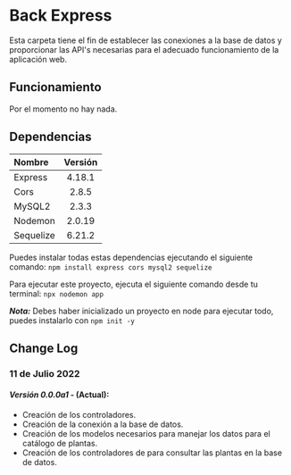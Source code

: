 # Back Express
Esta carpeta tiene el fin de establecer las conexiones a la base de datos y proporcionar las API's necesarias para el adecuado funcionamiento de la aplicación web.

## Funcionamiento
Por el momento no hay nada.
## Dependencias 
| Nombre    | Versión |
| :-------- | :-----: |
| Express   | 4.18.1  |
| Cors      |  2.8.5  |
| MySQL2    |  2.3.3  |
| Nodemon   | 2.0.19  |
| Sequelize | 6.21.2  |

Puedes instalar todas estas dependencias ejecutando el siguiente comando: `npm install express cors mysql2 sequelize`

Para ejecutar este proyecto, ejecuta el siguiente comando desde tu terminal: `npx nodemon app`

**_Nota:_** Debes haber inicializado un proyecto en node para ejecutar todo, puedes instalarlo con `npm init -y`

## Change Log
### 11 de Julio 2022

#### _Versión 0.0.0a1_ - (Actual):
+ Creación de los controladores.
+ Creación de la conexión a la base de datos.
+ Creación de los modelos necesarios para manejar los datos para el catálogo de plantas.
+ Creación de los controladores de para consultar las plantas en la base de datos.